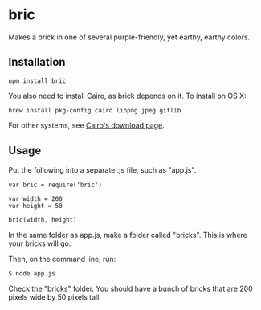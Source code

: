 # bric
Makes a brick in one of several purple-friendly, yet earthy, earthy colors.

## Installation

```npm install bric```

You also need to install Cairo, as brick depends on it.
To install on OS X:

```brew install pkg-config cairo libpng jpeg giflib```

For other systems, see [Cairo's download page](http://cairographics.org/download/).

## Usage

Put the following into a separate .js file, such as "app.js".

```
var bric = require('bric')

var width = 200
var height = 50

bric(width, height)
```

In the same folder as app.js, make a folder called "bricks". This is where your bricks will go.

Then, on the command line, run:

```$ node app.js```

Check the "bricks" folder. You should have a bunch of bricks that are 200 pixels wide by 50 pixels tall.

